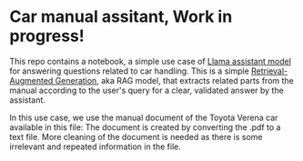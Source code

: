 # Car manual assitant, Work in progress!

This repo contains a notebook, a simple use case of [Llama assistant model](https://huggingface.co/meta-llama/Meta-Llama-3-8B-Instruct) for answering questions related to car handling. 
This is a simple [Retrieval-Augmented Generation](https://blogs.nvidia.com/blog/what-is-retrieval-augmented-generation/), aka RAG model, that extracts related parts from the manual according to the user's query for a clear, validated answer by the assistant.

In this use case, we use the manual document of the Toyota Verena car available in this file: The document is created by converting the .pdf to a text file. More cleaning of the document is needed as there is some irrelevant and repeated information in the file.
